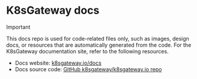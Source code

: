 # K8sGateway docs

> [!IMPORTANT]  
> This docs repo is used for code-related files only, such as images, design docs, or resources that are automatically generated from the code.
> For the K8sGateway documentation site, refer to the following resources.

* Docs website: [k8sgateway.io/docs](https://k8sgateway.io/docs/)
* Docs source code: [GitHub k8sgateway/k8sgateway.io repo](https://github.com/k8sgateway/k8sgateway.io)
